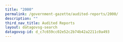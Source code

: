 ```yaml
---
title: "2000"
permalink: /government-gazette/audited-reports/2000/
description: ""
third_nav_title: Audited Reports
layout: datagovsg-search
datagovsg-id: d_c7c659cc02e52c2b74b42a2211c0a493
---
```

